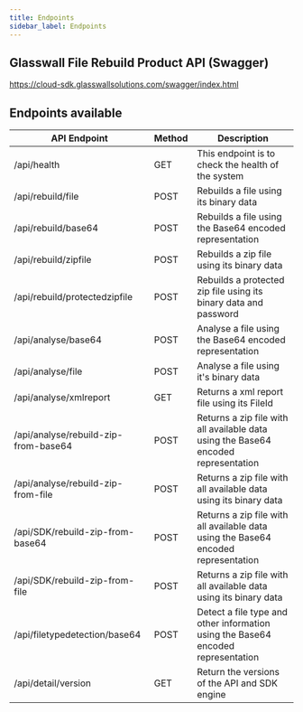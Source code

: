 ```yaml
---
title: Endpoints
sidebar_label: Endpoints
---
```


## Glasswall File Rebuild Product API (Swagger)
https://cloud-sdk.glasswallsolutions.com/swagger/index.html

## Endpoints available

| API Endpoint | Method | Description | 
|------|---------|---------    |
|/api/health    | GET |  This endpoint is to check the health of the system|
|/api/rebuild/file    | POST |  Rebuilds a file using its binary data       |
|/api/rebuild/base64   | POST | Rebuilds a file using the Base64 encoded representation |
|/api/rebuild/zipfile | POST | Rebuilds a zip file using its binary data|
|/api/rebuild/protectedzipfile|POST|Rebuilds a protected zip file using its binary data and password|
|/api/analyse/base64|POST|Analyse a file using the Base64 encoded representation|
|/api/analyse/file|POST|Analyse a file using it's binary data|
|/api/analyse/xmlreport|GET|Returns a xml report file using its FileId|
|/api/analyse/rebuild-zip-from-base64|POST|Returns a zip file with all available data using the Base64 encoded representation|
|/api/analyse/rebuild-zip-from-file|POST| Returns a zip file with all available data using its binary data|
|/api/SDK/rebuild-zip-from-base64|POST|Returns a zip file with all available data using the Base64 encoded representation|
|/api/SDK/rebuild-zip-from-file|POST|  Returns a zip file with all available data using its binary data|
|/api/filetypedetection/base64|POST| Detect a file type and other information using the Base64 encoded representation|
|/api/detail/version|GET| Return the versions of the API and SDK engine|

